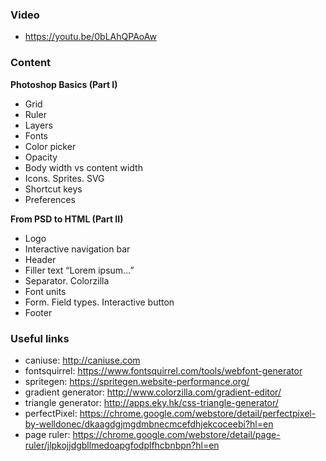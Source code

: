 ### Video
- https://youtu.be/0bLAhQPAoAw

### Content

__Photoshop Basics (Part I)__ 
- Grid
- Ruler
- Layers
- Fonts
- Color picker
- Opacity
- Body width vs content width
- Icons. Sprites. SVG
- Shortcut keys
- Preferences

__From PSD to HTML (Part II)__ 

- Logo
- Interactive navigation bar
- Header
- Filler text “Lorem ipsum…”
- Separator. Colorzilla
- Font units
- Form. Field types. Interactive button
- Footer

### Useful links
- caniuse: http://caniuse.com
- fontsquirrel: https://www.fontsquirrel.com/tools/webfont-generator
- spritegen: https://spritegen.website-performance.org/
- gradient generator: http://www.colorzilla.com/gradient-editor/
- triangle generator: http://apps.eky.hk/css-triangle-generator/
- perfectPixel: https://chrome.google.com/webstore/detail/perfectpixel-by-welldonec/dkaagdgjmgdmbnecmcefdhjekcoceebi?hl=en
- page ruler: https://chrome.google.com/webstore/detail/page-ruler/jlpkojjdgbllmedoapgfodplfhcbnbpn?hl=en
